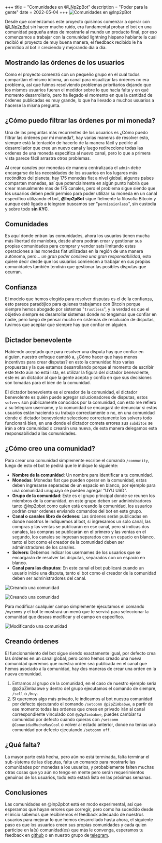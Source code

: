 +++
title = "Comunidades en @LNp2pBot"
description = "Poder para la gente"
date = 2022-05-04
+++
![Comunidades en @lnp2pBot](/images/communities.jpg)

Desde que comenzamos este proyecto quisimos comenzar a operar con [@LNp2pBot](https://t.me/lnp2pbot) sin hacer mucho ruido, era fundamental probar el bot en una comunidad pequeña antes de mostrarle al mundo un producto final, por eso comenzamos a trabajar con la comunidad lightning hispano hablante la cual recibió el proyecto de muy buena manera, el feedback recibido le ha permitido al bot ir creciendo y mejorando día a día.

## Mostrando las órdenes de los usuarios
Como el proyecto comenzó con un pequeño grupo en el cual todos compartían el mismo idioma, un canal para visualizar las órdenes no era problema, así que fuimos resolviendo problemas prioritarios dejando que los mismos usuarios fueran el medidor sobre lo que hacía falta y en qué momento desarrollarlo, pero ha llegado el momento en que la cantidad de órdenes publicadas es muy grande, lo que ha llevado a muchos usuarios a hacerse la misma pregunta.

## ¿Cómo puedo filtrar las órdenes por mi moneda?
Una de las preguntas más recurrentes de los usuarios es ¿Cómo puedo filtrar las órdenes por mi moneda?, hay varias maneras de resolver esto, siempre está la tentación de hacerlo de la manera fácil y pedirle al desarrollador que cree un nuevo canal y luego redireccione todas las ordenes de una moneda específica al nuevo canal, pero lo que a primera vista parece fácil arrastra otros problemas.

Al crear canales por monedas de manera centralizada el `admin` debe encargarse de las necesidades de los usuarios en los lugares más recónditos del planeta, hay 175 monedas fiat a nivel global, algunos países comparten monedas, así que potencialmente en algún punto habría que crear manualmente mas de 175 canales, pero el problema sigue siendo que los usuarios deben pedir permiso para poder utilizar su moneda en un canal específico utilizando el bot, **@lnp2pBot** sigue fielmente la filosofía Bitcoin y aunque esté ligado a telegram buscamos ser "`permissionless`", sin custodia y sobre todo **sin KYC**.

## Comunidades
Es aquí donde entran las comunidades, ahora los usuarios tienen mucha más libertad de maniobra, desde ahora podrán crear y gestionar sus propias comunidades para comprar y vender sats limitando estas operaciones a las monedas fiat utilizadas en la región de una manera autónoma, pero... *un gran poder conlleva una gran responsabilidad*, esto quiere decir desde que los usuarios comiencen a trabajar en sus propias comunidades también tendrán que gestionar las posibles disputas que ocurran.

## Confianza
El modelo que hemos elegido para resolver disputas es el de la confianza, esto parece paradójico para quienes trabajamos con Bitcoin porque siempre hemos abogado por sistemas "`trustless`", y la verdad es que el objetivo siempre es desarrollar sistemas donde no tengamos que confiar en nadie, pero luego de pensar mucho en sistemas de resolución de disputas, tuvimos que aceptar que siempre hay que confiar en alguien.

## Dictador benevolente
Habiendo aceptado que para resolver una disputa hay que confiar en alguien, nuestro enfoque cambió a, ¿Cómo hacer que haya menos incentivos para crear disputas? en esto la comunidad hizo varias propuestas y la que estamos desarrollando porque al momento de escribir este texto aún no está lista, es utilizar la figura del dictador benevolente, este es un dictador al que la gente acepta y confía en que sus decisiones son tomadas para el bien de la comunidad.

El dictador benevolente es el creador de la comunidad, el dictador benevolente es quién puede agregar solucionadores de disputas, estos `solvers` son públicamente conocidos por la comunidad, con esto me refiero a su telegram username, y la comunidad se encargará de denunciar si estos usuarios están haciendo su trabajo correctamente o no, en una comunidad donde el dictador benevolente seleccione correctamente los solvers todo funcionará bien, en una donde el dictador cometa errores sus `subditos` se irán a otra comunidad o crearán una nueva, de esta manera delegamos esta responsabilidad a las comunidades.

## ¿Cómo creo una comunidad?
Para crear una comunidad simplemente escribe el comando `/community`, luego de esto el bot te pedirá que le indique lo siguiente:

* **Nombre de la comunidad**: Un nombre para identificar a tu comunidad.
* **Monedas**: Monedas fiat que pueden operar en la comunidad, estas deben ingresarse separadas de un espacio en blanco, por ejemplo para una comunidad uruguaya se pueden agregar "UYU USD".
* **Grupo de la comunidad**: Este es el grupo principal donde se reunen los miembros de la comunidad, en este grupo deben ser administradores tanto @lnp2pbot como quien está creando la comunidad, los usuarios podrán crear ordenes enviando comandos del bot en este grupo.
* **Canal o canales libro de órdenes**: Las órdenes serán publicadas en donde nosotros le indiquemos al bot, si ingresamos un solo canal, las compras y las ventas se publicarán en ese canal, pero si indicas dos canales, las compras se publicarán en el primero y las ventas en el segundo, los canales se ingresan separados con un espacio en blanco, tanto el bot como el creador de la comunidad deben ser administradores de los canales.
* **Solvers**: Debemos indicar los usernames de los usuarios que se encargarán de resolver las disputas, separados con un espacio en blanco.
* **Canal para las disputas**: En este canal el bot publicará cuando un usuario inicie una disputa, tanto el bot como el creador de la comunidad deben ser administradores del canal.

![Creando una comunidad](/images/community01.jpg)

![Creando una comunidad](/images/community02.jpg)

Para modificar cualquier campo simplemente ejecutamos el comando `/mycomms` y el bot te mostrará un menú que te servirá para seleccionar la comunidad que deseas modificar y el campo en específico.

![Modificando una comunidad](/images/mycomms.jpg)

## Creando órdenes
El funcionamiento del bot sigue siendo exactamente igual, por defecto crea las órdenes en un canal global, pero como hemos creado una nueva comunidad queremos que nuestra orden sea publicada en el canal que hemos asociado a la comunidad, hay dos maneras de crear una orden en la nueva comunidad.

1. Entramos al grupo de la comunidad, en el caso de nuestro ejemplo sería @p2pZimbabwe y dentro del grupo ejecutamos el comando de siempre, `/sell` o `/buy`.
2. Si queremos algo más privado, le indicamos al bot nuestra comunidad por defecto ejecutando el comando `/setcomm @p2pZimbabwe`, a partir de ese momento todas las ordenes que crees en privado irán al canal correspondiente vinculado con `@p2pZimbabwe`, puedes cambiar tu comunidad por defecto cuando quieras con `/setcomm @ComunidadMuchoMasCool` o volver al estado anterior, donde no tenias una comunidad por defecto ejecutando `/setcomm off`.

## ¿Qué falta?
La mayor parte está hecha, pero aún no está terminada, falta terminar el sub-sistema de las disputas, falta un comando para mostrarle las comunidades por monedas a los usuarios, y probablemente falten muchas otras cosas que yo aún no tengo en mente pero serán requerimientos genuinos de los usuarios, todo esto estará listo en las próximas semanas.

## Conclusiones
Las comunidades en @lnp2pbot está en modo experimental, así que esperamos que hayan errores que corregir, pero como ha sucedido desde el inicio sabemos que recibiremos el feedback adecuado de nuestros usuarios para mejorar lo que hemos desarrollado hasta ahora, el siguiente paso es que los usuarios creen sus propias comunidades y cada quien participe en la(s) comunidad(es) que más le convenga, esperamos tu feedback en [github](https://github.com/grunch/p2plnbot/issues) o en nuestro grupo de [telegram](https://t.me/lnp2pbotHelp).

